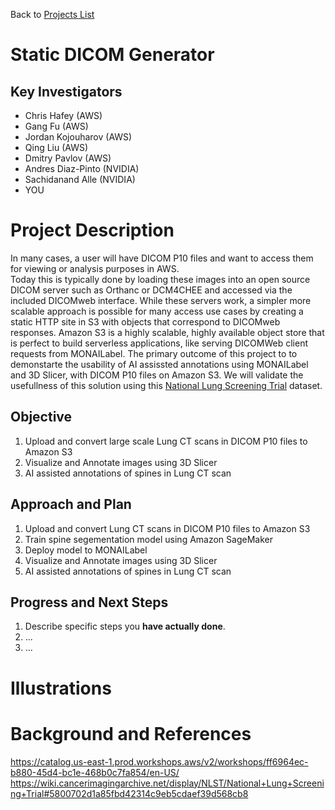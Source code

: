 Back to [Projects List](../../README.md#ProjectsList)

# Static DICOM Generator

## Key Investigators

- Chris Hafey (AWS)
- Gang Fu (AWS)
- Jordan Kojouharov (AWS)
- Qing Liu (AWS)
- Dmitry Pavlov (AWS)
- Andres Diaz-Pinto (NVIDIA)
- Sachidanand Alle (NVIDIA)
- YOU

# Project Description

In many cases, a user will have DICOM P10 files and want to access them for viewing or analysis purposes in AWS.  
Today this is typically done by loading these images into an open source DICOM server such as Orthanc or DCM4CHEE and accessed via the included DICOMweb interface.
While these servers work, a simpler more scalable approach is possible for many access use cases by creating a static HTTP site in S3 with objects that correspond to DICOMweb responses.
Amazon S3 is a highly scalable, highly available object store that is perfect to build serverless applications, like serving DICOMWeb client requests from MONAILabel.
The primary outcome of this project to to demonstarte the usability of AI assissted annotations using MONAILabel and 3D Slicer, with DICOM P10 files on Amazon S3.
We will validate the usefullness of this solution using this [National Lung Screening Trial](https://wiki.cancerimagingarchive.net/display/NLST/National+Lung+Screening+Trial#5800702d1a85fbd42314c9eb5cdaef39d568cb8) dataset.

## Objective

<!-- Describe here WHAT you would like to achieve (what you will have as end result). -->

1. Upload and convert large scale Lung CT scans in DICOM P10 files to Amazon S3
2. Visualize and Annotate images using 3D Slicer
3. AI assisted annotations of spines in Lung CT scan

## Approach and Plan

<!-- Describe here HOW you would like to achieve the objectives stated above. -->

1. Upload and convert Lung CT scans in DICOM P10 files to Amazon S3
2. Train spine segementation model using Amazon SageMaker
3. Deploy model to MONAILabel
4. Visualize and Annotate images using 3D Slicer
5. AI assisted annotations of spines in Lung CT scan

## Progress and Next Steps

<!-- Update this section as you make progress, describing of what you have ACTUALLY DONE. If there are specific steps that you could not complete then you can describe them here, too. -->

1. Describe specific steps you **have actually done**.
1. ...
1. ...

# Illustrations

<!-- Add pictures and links to videos that demonstrate what has been accomplished.
![Description of picture](Example2.jpg)
![Some more images](Example2.jpg)
-->

# Background and References

https://catalog.us-east-1.prod.workshops.aws/v2/workshops/ff6964ec-b880-45d4-bc1e-468b0c7fa854/en-US/
https://wiki.cancerimagingarchive.net/display/NLST/National+Lung+Screening+Trial#5800702d1a85fbd42314c9eb5cdaef39d568cb8

